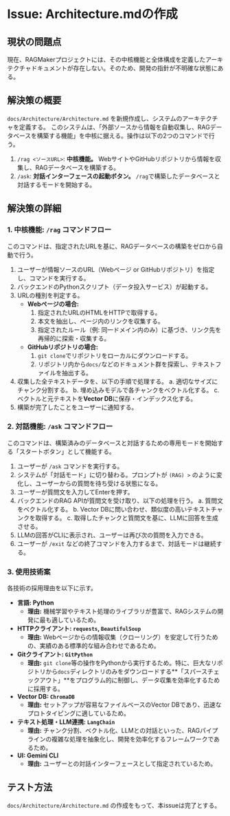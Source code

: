 # Issue: Architecture.mdの作成

## 現状の問題点
現在、RAGMakerプロジェクトには、その中核機能と全体構成を定義したアーキテクチャドキュメントが存在しない。そのため、開発の指針が不明確な状態にある。

## 解決策の概要
`docs/Architecture/Architecture.md` を新規作成し、システムのアーキテクチャを定義する。
このシステムは、「外部ソースから情報を自動収集し、RAGデータベースを構築する機能」を中核に据える。操作は以下の2つのコマンドで行う。

1.  `/rag <ソースURL>`: **中核機能。** WebサイトやGitHubリポジトリから情報を収集し、RAGデータベースを構築する。
2.  `/ask`: **対話インターフェースの起動ボタン。** `/rag`で構築したデータベースと対話するモードを開始する。

## 解決策の詳細

### 1. 中核機能: `/rag` コマンドフロー
このコマンドは、指定されたURLを基に、RAGデータベースの構築をゼロから自動で行う。

1.  ユーザーが情報ソースのURL（Webページ or GitHubリポジトリ）を指定し、コマンドを実行する。
2.  バックエンドのPythonスクリプト（データ投入サービス）が起動する。
3.  URLの種別を判定する。
    *   **Webページの場合:**
        1.  指定されたURLのHTMLをHTTPで取得する。
        2.  本文を抽出し、ページ内のリンクを収集する。
        3.  指定されたルール（例: 同一ドメイン内のみ）に基づき、リンク先を再帰的に探索・収集する。
    *   **GitHubリポジトリの場合:**
        1.  `git clone`でリポジトリをローカルにダウンロードする。
        2.  リポジトリ内から`docs/`などのドキュメント群を探索し、テキストファイルを抽出する。
4.  収集した全テキストデータを、以下の手順で処理する。
    a. 適切なサイズにチャンク分割する。
    b. 埋め込みモデルで各チャンクをベクトル化する。
    c. ベクトルと元テキストを**Vector DB**に保存・インデックス化する。
5.  構築が完了したことをユーザーに通知する。

### 2. 対話機能: `/ask` コマンドフロー
このコマンドは、構築済みのデータベースと対話するための専用モードを開始する「スタートボタン」として機能する。

1.  ユーザーが `/ask` コマンドを実行する。
2.  システムが「対話モード」に切り替わる。プロンプトが `(RAG) >` のように変化し、ユーザーからの質問を待ち受ける状態になる。
3.  ユーザーが質問文を入力してEnterを押す。
4.  バックエンドのRAG APIが質問文を受け取り、以下の処理を行う。
    a. 質問文をベクトル化する。
    b. Vector DBに問い合わせ、類似度の高いテキストチャンクを取得する。
    c. 取得したチャンクと質問文を基に、LLMに回答を生成させる。
5.  LLMの回答がCLIに表示され、ユーザーは再び次の質問を入力できる。
6.  ユーザーが `/exit` などの終了コマンドを入力するまで、対話モードは継続する。

### 3. 使用技術案
各技術の採用理由を以下に示す。

*   **言語: Python**
    *   **理由:** 機械学習やテキスト処理のライブラリが豊富で、RAGシステムの開発に最も適しているため。
*   **HTTPクライアント: `requests`, `BeautifulSoup`**
    *   **理由:** Webページからの情報収集（クローリング）を安定して行うための、実績のある標準的な組み合わせであるため。
*   **Gitクライアント: `GitPython`**
    *   **理由:** `git clone`等の操作をPythonから実行するため。特に、巨大なリポジトリから`docs`ディレクトリのみをダウンロードする**「スパースチェックアウト」**をプログラム的に制御し、データ収集を効率化するために採用する。
*   **Vector DB: `ChromaDB`**
    *   **理由:** セットアップが容易なファイルベースのVector DBであり、迅速なプロトタイピングに適しているため。
*   **テキスト処理・LLM連携: `LangChain`**
    *   **理由:** チャンク分割、ベクトル化、LLMとの対話といった、RAGパイプラインの複雑な処理を抽象化し、開発を効率化するフレームワークであるため。
*   **UI: Gemini CLI**
    *   **理由:** ユーザーとの対話インターフェースとして指定されているため。

## テスト方法
`docs/Architecture/Architecture.md` の作成をもって、本issueは完了とする。